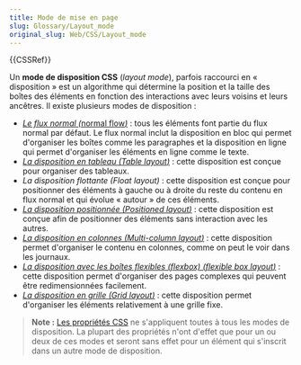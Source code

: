 ```yaml
---
title: Mode de mise en page
slug: Glossary/Layout_mode
original_slug: Web/CSS/Layout_mode
---
```


{{CSSRef}}

Un **mode de disposition CSS** (_layout mode_), parfois raccourci en « disposition » est un algorithme qui détermine la position et la taille des boîtes des éléments en fonction des interactions avec leurs voisins et leurs ancêtres. Il existe plusieurs modes de disposition :

- _[Le flux normal (](/fr/docs/Web/CSS/CSS_display/Flow_layout)_[normal flow](/fr/docs/Web/CSS/CSS_display/Flow_layout)_[)](/fr/docs/Web/CSS/CSS_display/Flow_layout)_ : tous les éléments font partie du flux normal par défaut. Le flux normal inclut la disposition en bloc qui permet d'organiser les boîtes comme les paragraphes et la disposition en ligne qui permet d'organiser les éléments en ligne comme le texte.
- [*La disposition en tableau (*Table layout*)*](/fr/docs/Web/CSS/CSS_table) : cette disposition est conçue pour organiser des tableaux.
- *La disposition flottante (*Float layout*)* : cette disposition est conçue pour positionner des éléments à gauche ou à droite du reste du contenu en flux normal et qui évolue « autour » de ces éléments.
- [*La disposition positionnée (*Positioned layout*)*](/fr/docs/Web/CSS/CSS_positioned_layout) : cette disposition est conçue afin de positionner des éléments sans interaction avec les autres.
- [*La disposition en colonnes (*Multi-column layout*)*](/fr/docs/Web/CSS/CSS_multicol_layout) : cette disposition permet d'organiser le contenu en colonnes, comme on peut le voir dans les journaux.
- [*La disposition avec les boîtes flexibles (flexbox) (*flexible box layout*)*](/fr/docs/Web/CSS/CSS_flexible_box_layout/Basic_concepts_of_flexbox) : cette disposition permet d'organiser des pages complexes qui peuvent être redimensionnées facilement.
- [*La disposition en grille (*Grid layout*)*](/fr/docs/Web/CSS/CSS_grid_layout) : cette disposition permet d'organiser les éléments relativement à une grille fixe.

> **Note :** [Les propriétés CSS](/fr/docs/Web/CSS/Reference) ne s'appliquent toutes à tous les modes de disposition. La plupart des propriétés n'ont d'effet que pour un ou deux de ces modes et seront sans effet pour un élément qui s'inscrit dans un autre mode de disposition.
